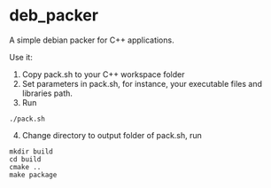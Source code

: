 # deb_packer
A simple debian packer for C++ applications.

Use it:
1. Copy pack.sh to your C++ workspace folder
2. Set parameters in pack.sh, for instance, your executable files and libraries path.
3. Run
```
./pack.sh
```
4. Change directory to output folder of pack.sh, run
```
mkdir build
cd build
cmake ..
make package
```
